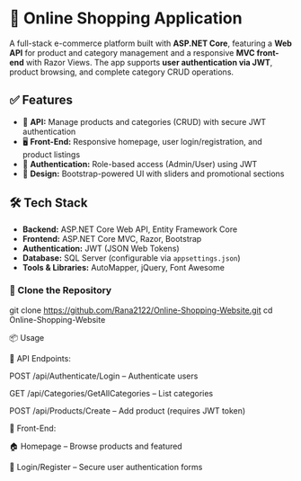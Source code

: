 # 🛒 Online Shopping Application

A full-stack e-commerce platform built with **ASP.NET Core**, featuring a **Web API** for product and category management and a responsive **MVC front-end** with Razor Views. The app supports **user authentication via JWT**, product browsing, and complete category CRUD operations.

## ✅ Features

- 🔧 **API:** Manage products and categories (CRUD) with secure JWT authentication  
- 🖥️ **Front-End:** Responsive homepage, user login/registration, and product listings  
- 🔐 **Authentication:** Role-based access (Admin/User) using JWT  
- 🎨 **Design:** Bootstrap-powered UI with sliders and promotional sections  

## 🛠 Tech Stack

- **Backend:** ASP.NET Core Web API, Entity Framework Core  
- **Frontend:** ASP.NET Core MVC, Razor, Bootstrap  
- **Authentication:** JWT (JSON Web Tokens)  
- **Database:** SQL Server (configurable via `appsettings.json`)  
- **Tools & Libraries:** AutoMapper, jQuery, Font Awesome  

### 🔹 Clone the Repository

git clone https://github.com/Rana2122/Online-Shopping-Website.git
cd Online-Shopping-Website

📦 Usage

🔹 API Endpoints:

POST /api/Authenticate/Login – Authenticate users

GET /api/Categories/GetAllCategories – List categories

POST /api/Products/Create – Add product (requires JWT token)

🔹 Front-End:

🏠 Homepage – Browse products and featured

👤 Login/Register – Secure user authentication forms
